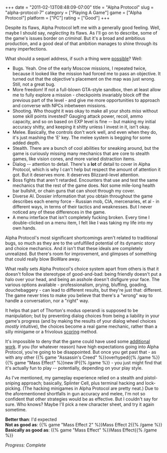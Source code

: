 +++
date = "2011-02-13T08:48:09-07:00"
title = "Alpha Protocol"
slug = "alpha-protocol-7"
category = ["Playing A Game"]
game = ["Alpha Protocol"]
platform = ["PC"]
rating = ["Good"]
+++

Despite its flaws, Alpha Protocol left me with a generally good feeling.  Well, maybe I should say, <i>neglecting</i> its flaws.  As I'll go on to describe, some of the game's issues border on <i>criminal</i>.  But it's a broad and ambitious production, and a good deal of that ambition manages to shine through its many imperfections.

What should a sequel address, if such a thing were <a href="http://www.joystiq.com/2010/07/06/alpha-protocol-sequel-denied-low-sales-to-blame/">possible</a>?  Well:

* Bugs.  Yeah.  One of the early Moscow missions, I repeated twice, because it looked like the mission had forced me to pass an objective.  It turned out that the objective's placement on the map was just wrong.  Still, not a great bug.
* More freedom!  If not a full-blown GTA-style sandbox, then at least allow me to fully explore a mission - checkpoints invariably block off the previous part of the level - and give me more opportunities to approach and converse with NPCs inbetween missions.
* Shooting.  Who thought it was okay to make all your shots <i>miss</i> without some skill points invested?  Gauging attack power, recoil, ammo capacity, and so on based on EXP level is fine -- but making my initial accuracy shitty, and keeping it shitty unless I invest in it, isn't okay.
* Melee.  Basically, the controls don't work well, and even when they do, it's just mashing the 'E' key.  The melee system is begging for some added depth.
* Stealth.  There are a bunch of cool abilities for sneaking around, but the game is curiously missing many mechanics that are core to stealth games, like vision cones, and more varied distraction items.
* Dialog -- attention to detail.  There's a <b>lot</b> of detail to cover in Alpha Protocol, which is why I can't help but respect the amount of attention it got.  But it deserves more.  It deserves Blizzard-level attention.
* Boss fights that aren't retarded.  Encounters that use and test the same mechanics that the rest of the game does.  Not some mile-long health bar bullshit, or chain guns that can shoot through my cover.
* Diverse AI.  Dossier information that you obtain throughout the game describes each enemy force - Russian mob, CIA, mercenaries, et al - in different ways, in terms of their tactics and weaknesses.  But I never noticed any of these differences in the game.
* A menu interface that isn't completely fucking broken.  Every time I double-clicked on a menu item, I felt like I was taking my life into my own hands.

Alpha Protocol's most significant shortcomings aren't related to traditional bugs, so much as they are to the unfulfilled potential of its dynamic story and choice mechanics.  And it isn't that these ideals are completely unrealized.  But there's room for improvement, and glimpses of something that could really blow BioWare away.

What really sets Alpha Protocol's choice system apart from others is that it doesn't follow the stereotype of good-and-bad: being friendly doesn't put a halo over your head, and being an asshole doesn't disfigure your face.  The various options available - professionalism, prying, bluffing, goading, douchebaggery - can lead to different results, but they're just that: different.  The game never tries to make you believe that there's a "wrong" way to handle a conversation, nor a "right" way.

It helps that part of Thorton's modus operandi is supposed to be manipulation; but by preventing dialog choices from being a liability in your game's progress (and by making the results of your dialog wheel choices <i>mostly</i> intuitive), the choices become a real game mechanic, rather than a silly minigame or a frivolous <a href="http://masseffect.wikia.com/wiki/Romance">scoring</a> method.

It's impossible to deny that the game could have used some <a href="http://www.joystiq.com/2010/05/14/alpha-protocol-delay-back-to-a-business-decision-only/">additional work</a>.  If you (for whatever reason) have high expectations going into Alpha Protocol, you're going to be disappointed.  But once you get past that - as with any other {{% game "Assassin's Creed" %}}overhyped{{% /game %}} {{% game "Mass Effect" %}}new IP{{% /game %}} - you just might find that it's actually fun to play -- potentially, depending on your play style.

As I've mentioned, my gameplay experience relied on a stealth and pistol-sniping approach; basically, Splinter Cell, plus terminal hacking and lock-picking.  (The hacking minigames in Alpha Protocol are pretty neat.)  Due to the aforementioned shortfalls in gun accuracy and melee, I'm not so confident that other strategies would be as effective.  But I couldn't say for sure.  Who knows?  Maybe I'll pick a new character sheet, and try it again sometime.

<b>Better than</b>: I'd expected  
<b>Not as good as</b>: {{% game "Mass Effect 2" %}}Mass Effect 2{{% /game %}}  
<b>Basically as good as</b>: {{% game "Mass Effect" %}}Mass Effect{{% /game %}}

<i>Progress: Complete</i>